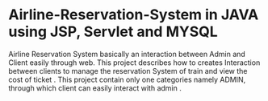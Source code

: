# Airline-Reservation-System in JAVA using JSP, Servlet and MYSQL
Airline Reservation System basically an interaction between Admin and Client easily through web.   This project describes how to creates Interaction between clients to manage the reservation System of train and view the cost of ticket .  This project contain only one categories namely ADMIN, through which client can easily interact with admin .
